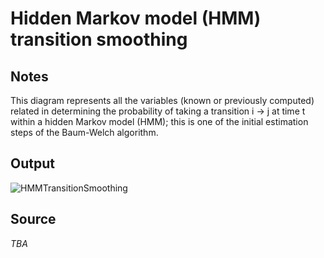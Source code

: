 # Hidden Markov model (HMM) transition smoothing

## Notes

This diagram represents all the variables (known or previously computed) related in determining the probability of taking a transition i -> j at time t within a hidden Markov model (HMM); this is one of the initial estimation steps of the Baum-Welch algorithm. 

## Output

![HMMTransitionSmoothing](https://www.dropbox.com/s/euu61pfzcavosvc/hmm_transition_smoothing.png?raw=1)

## Source

*TBA*
